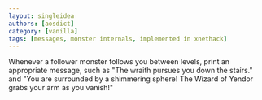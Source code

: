 ```yaml
---
layout: singleidea
authors: [aosdict]
category: [vanilla]
tags: [messages, monster internals, implemented in xnethack]
---
```

Whenever a follower monster follows you between levels, print an appropriate message, such as "The wraith pursues you down the stairs." and "You are surrounded by a shimmering sphere!  The Wizard of Yendor grabs your arm as you vanish!"
